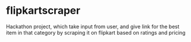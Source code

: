 # flipkartscraper

Hackathon project, which take input from user, and give link for the best item in that category by scraping it on flipkart based on ratings and pricing
